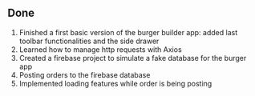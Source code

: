 ## Done

1. Finished a first basic version of the burger builder app: added last toolbar functionalities and the side drawer
2. Learned how to manage http requests with Axios
3. Created a firebase project to simulate a fake database for the burger app 
4. Posting orders to the firebase database
5. Implemented loading features while order is being posting 